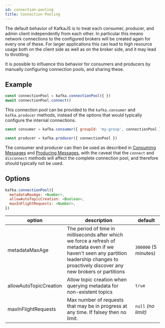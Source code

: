 ```yaml
---
id: connection-pooling
title: Connection Pooling
---
```


The default behavior of KafkaJS is to treat each consumer, producer, and admin client independently from each other. In particular this means network connections to the configured brokers will be created again for every one of these. For larger applications this can lead to high resource usage both on the client side as well as on the broker side, and it may lead to throttling.

It is possible to influence this behavior for consumers and producers by manually configuring connection pools, and sharing these.

## <a name="consumer"></a> Example

```javascript
const connectionPool = kafka.connectionPool({ })
await connectionPool.connect()
```

This connection pool can be provided to the `kafka.consumer` and `kafka.producer` methods, instead of the options that would typically configure the internal connections.

```javascript
const consumer = kafka.consumer({ groupId: 'my-group', connectionPool })
```

```javascript
const producer = kafka.producer({ connectionPool })
```

The consumer and producer can then be used as described in [Consuming Messages](Consuming.md) and [Producing Messages](Producing.md), with the caveat that the `connect` and `disconnect` methods will affect the complete connection pool, and therefore should typically not be used.

## <a name="options"></a> Options

```javascript
kafka.connectionPool({
  metadataMaxAge: <Number>,
  allowAutoTopicCreation: <Boolean>,
  maxInFlightRequests: <Number>,
})
```

| option                 | description                                                                                                                                                                                                                                                                                                                                        | default                           |
| ---------------------- | -------------------------------------------------------------------------------------------------------------------------------------------------------------------------------------------------------------------------------------------------------------------------------------------------------------------------------------------------- | --------------------------------- |
| metadataMaxAge         | The period of time in milliseconds after which we force a refresh of metadata even if we haven't seen any partition leadership changes to proactively discover any new brokers or partitions                                                                                                                                                       | `300000` (5 minutes)              |
| allowAutoTopicCreation | Allow topic creation when querying metadata for non-existent topics                                                                                                                                                                                                                                                                                | `true`                            |
| maxInFlightRequests | Max number of requests that may be in progress at any time. If falsey then no limit.                                    | `null` _(no limit)_ |
